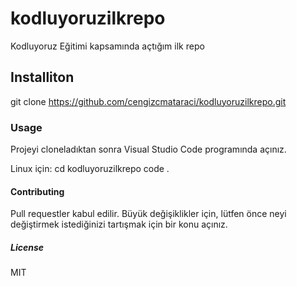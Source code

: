 # kodluyoruzilkrepo
Kodluyoruz Eğitimi kapsamında açtığım ilk repo

## Installiton

git clone https://github.com/cengizcmataraci/kodluyoruzilkrepo.git

### Usage
Projeyi cloneladıktan sonra Visual Studio Code programında açınız.

Linux için:
cd kodluyoruzilkrepo
code .

#### Contributing 
Pull requestler kabul edilir. Büyük değişiklikler için, lütfen önce neyi değiştirmek istediğinizi tartışmak için bir konu açınız.

##### License
MIT

